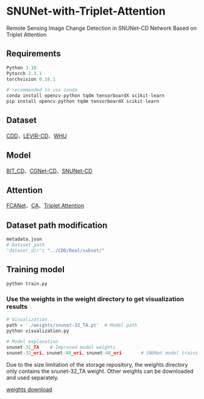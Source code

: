 # SNUNet-with-Triplet-Attention
Remote Sensing Image Change Detection in SNUNet-CD Network Based on Triplet Attention

## Requirements

```python
Python 3.10
Pytorch 2.3.1
torchvision 0.18.1

# recommended to use conda
conda install opencv-python tqdm tensorboardX scikit-learn
pip install opencv-python tqdm tensorboardX scikit-learn
```

## Dataset

[CDD](https://drive.google.com/file/d/1GX656JqqOyBi_Ef0w65kDGVto-nHrNs9/edit)、[LEVIR-CD](https://chenhao.in/LEVIR/)、[WHU]([study.rsgis.whu.edu.cn](https://study.rsgis.whu.edu.cn/pages/download/building_dataset.html))

## Model

[BIT_CD](https://github.com/justchenhao/BIT_CD)、[CGNet-CD](https://github.com/ChengxiHAN/CGNet-CD)、[SNUNet-CD](https://github.com/likyoo/Siam-NestedUNet)

## Attention

[FCANet](https://github.com/cfzd/FcaNet)、[CA](https://github.com/houqb/CoordAttention)、[Triplet Attention](https://github.com/landskape-ai/triplet-attention)

## Dataset path modification

```python
metadata.json
# Dataset path
"dataset_dir": "../CDD/Real/subset/"
```

## Training model

```python
python train.py 
```

### Use the weights in the weight directory to get visualization results

```python
# Visualization
path = './weights/snunet-32_TA.pt'  # Model path
python visualization.py 

# Model explanation
snunet-32_TA    # Improved model weights
snunet-32_ori、snunet-40_ori、snunet-48_ori		# SNUNet model training weights
```

Due to the size limitation of the storage repository, the weights directory only contains the snunet-32_TA weight. Other weights can be downloaded and used separately.

[weights download](https://drive.google.com/drive/folders/1qIlzGXPBTC8b8jPQ2SMX4HreB5Q1wKXy)


